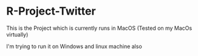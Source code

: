 # R-Project-Twitter

This is the Project which is currently runs in MacOS (Tested on my MacOs virtually)

I'm trying to run it on Windows and linux machine also 
